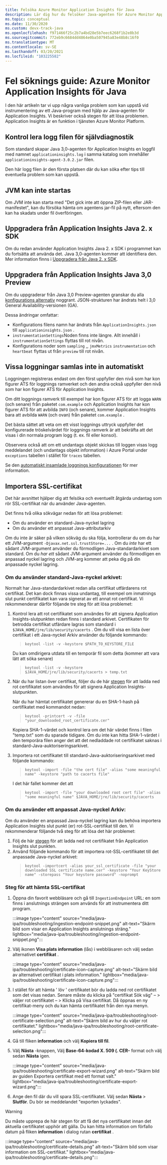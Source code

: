 ```yaml
---
title: Felsöka Azure Monitor Application Insights för Java
description: Lär dig hur du felsöker Java-agenten för Azure Monitor Application Insights
ms.topic: conceptual
ms.date: 11/30/2020
ms.custom: devx-track-java
ms.openlocfilehash: f971466f25c2b7a4bd28e5b7eec6268f1b2e8b3d
ms.sourcegitcommit: 772eb9c6684dd4864e0ba507945a83e48b8c16f0
ms.translationtype: MT
ms.contentlocale: sv-SE
ms.lasthandoff: 03/20/2021
ms.locfileid: "103225582"
---
```

# <a name="troubleshooting-guide-azure-monitor-application-insights-for-java"></a>Fel söknings guide: Azure Monitor Application Insights för Java

I den här artikeln tar vi upp några vanliga problem som kan uppstå vid instrumentering av ett Java-program med hjälp av Java-agenten för Application Insights. Vi beskriver också stegen för att lösa problemen. Application Insights är en funktion i tjänsten Azure Monitor Platform.

## <a name="check-the-self-diagnostic-log-file"></a>Kontrol lera logg filen för självdiagnostik

Som standard skapar Java 3,0-agenten för Application Insights en loggfil med namnet `applicationinsights.log` i samma katalog som innehåller `applicationinsights-agent-3.0.2.jar` filen.

Den här logg filen är den första platsen där du kan söka efter tips till eventuella problem som kan uppstå.

## <a name="jvm-fails-to-start"></a>JVM kan inte startas

Om JVM inte kan starta med "Det gick inte att öppna ZIP-filen eller JAR-manifestet", kan du försöka hämta om agentens jar-fil på nytt, eftersom den kan ha skadats under fil överföringen.

## <a name="upgrade-from-the-application-insights-java-2x-sdk"></a>Uppgradera från Application Insights Java 2. x SDK

Om du redan använder Application Insights Java 2. x SDK i programmet kan du fortsätta att använda det. Java 3,0-agenten kommer att identifiera den. Mer information finns i [Uppgradera från Java 2. x SDK](./java-standalone-upgrade-from-2x.md).

## <a name="upgrade-from-application-insights-java-30-preview"></a>Uppgradera från Application Insights Java 3,0 Preview

Om du uppgraderar från Java 3,0 Preview-agenten granskar du alla [konfigurations alternativ](./java-standalone-config.md) noggrant. JSON-strukturen har ändrats helt i 3,0 General Availability-versionen (GA).

Dessa ändringar omfattar:

-  Konfigurations filens namn har ändrats från `ApplicationInsights.json` till `applicationinsights.json` .
-  `instrumentationSettings`Noden finns inte längre. Allt innehåll i `instrumentationSettings` flyttas till rot nivån. 
-  Konfigurations noder som `sampling` ,, `jmxMetrics` `instrumentation` och `heartbeat` flyttas ut från `preview` till rot nivån.

## <a name="some-logging-is-not-auto-collected"></a>Vissa loggningar samlas inte in automatiskt

Loggningen registreras endast om den först uppfyller den nivå som har kon figurer ATS för loggnings ramverket och den andra också uppfyller den nivå som har kon figurer ATS för Application Insights.

Om ditt loggnings ramverk till exempel har kon figurer ATS för att logga `WARN` (och senare) från paketet `com.example` och Application Insights har kon figurer ATS för att avbilda `INFO` (och senare), kommer Application Insights bara att avbilda `WARN` (och ovan) från paketet `com.example` .

Det bästa sättet att veta om ett visst loggnings uttryck uppfyller det konfigurerade tröskelvärdet för loggnings ramverk är att bekräfta att det visas i din normala program logg (t. ex. fil eller konsol).

Observera också att om ett undantags objekt skickas till loggen visas logg meddelandet (och undantags objekt information) i Azure Portal under `exceptions` tabellen i stället för `traces` tabellen.

Se den [automatiskt insamlade loggnings konfigurationen](./java-standalone-config.md#auto-collected-logging) för mer information.

## <a name="import-ssl-certificates"></a>Importera SSL-certifikat

Det här avsnittet hjälper dig att felsöka och eventuellt åtgärda undantag som rör SSL-certifikat när du använder Java-agenten.

Det finns två olika sökvägar nedan för att lösa problemet:
* Om du använder en standard-Java-nyckel lagring
* Om du använder ett anpassat Java-attributarkiv

Om du inte är säker på vilken sökväg du ska följa, kontrollerar du om du har ett JVM-argument `-Djavax.net.ssl.trustStore=...` .
Om du _inte_ har ett sådant JVM-argument använder du förmodligen Java-standardarkivet som standard.
Om du _har ett_ sådant JVM-argument använder du förmodligen en anpassad nyckel lagring och JVM-arg kommer att peka dig på din anpassade nyckel lagring.

### <a name="if-using-the-default-java-keystore"></a>Om du använder standard-Java-nyckel arkivet:

Normalt har Java-standardarkivet redan alla certifikat utfärdarens rot certifikat. Det kan dock finnas vissa undantag, till exempel om inmatnings slut punkt certifikatet kan vara signerat av ett annat rot certifikat. Vi rekommenderar därför följande tre steg för att lösa problemet:

1.  Kontrol lera att rot certifikatet som användes för att signera Application Insights-slutpunkten redan finns i standard arkivet. Certifikaten för betrodda certifikat utfärdare lagras som standard i `$JAVA_HOME/jre/lib/security/cacerts` . Om du vill visa en lista över certifikat i ett Java-nyckel Arkiv använder du följande kommando:
    > `keytool -list -v -keystore $PATH_TO_KEYSTORE_FILE`
 
    Du kan omdirigera utdata till en temporär fil som detta (kommer att vara lätt att söka senare)
    > `keytool -list -v -keystore $JAVA_HOME/jre/lib/security/cacerts > temp.txt`

2. När du har listan över certifikat, följer du de här [stegen](#steps-to-download-ssl-certificate) för att ladda ned rot certifikatet som användes för att signera Application Insights-slutpunkten.

    När du har hämtat certifikatet genererar du en SHA-1-hash på certifikatet med kommandot nedan:
    > `keytool -printcert -v -file "your_downloaded_root_certificate.cer"`
 
    Kopiera SHA-1-värdet och kontrol lera om det här värdet finns i filen "temp.txt" som du sparade tidigare.  Om du inte kan hitta SHA-1-värdet i den temporära filen anger det att det nedladdade rot certifikatet saknas i standard-Java-auktoriseringsarkivet.


3. Importera rot certifikatet till standard-Java-auktoriseringsarkivet med följande kommando:
    >   `keytool -import -file "the cert file" -alias "some meaningful name" -keystore "path to cacerts file"`
 
    I det här fallet kommer det att
 
    > `keytool -import -file "your downloaded root cert file" -alias "some meaningful name" $JAVA_HOME/jre/lib/security/cacerts`


### <a name="if-using-a-custom-java-keystore"></a>Om du använder ett anpassat Java-nyckel Arkiv:

Om du använder en anpassad Java-nyckel lagring kan du behöva importera Application Insights slut punkt (er) rot-SSL-certifikat till den.
Vi rekommenderar följande två steg för att lösa det här problemet:
1. Följ de här [stegen](#steps-to-download-ssl-certificate) för att ladda ned rot certifikatet från Application Insights slut punkten.
2. Använd följande kommando för att importera rot-SSL-certifikatet till det anpassade Java-nyckel arkivet:
    > `keytool -importcert -alias your_ssl_certificate -file "your downloaded SSL certificate name.cer" -keystore "Your KeyStore name" -storepass "Your keystore password" -noprompt`

### <a name="steps-to-download-ssl-certificate"></a>Steg för att hämta SSL-certifikat

1.  Öppna din favorit webbläsare och gå till `IngestionEndpoint` URL: en som finns i anslutnings strängen som används för att instrumentera ditt program.

    :::image type="content" source="media/java-ipa/troubleshooting/ingestion-endpoint-snippet.png" alt-text="Skärm bild som visar en Application Insights anslutnings sträng." lightbox="media/java-ipa/troubleshooting/ingestion-endpoint-snippet.png":::

2.  Välj ikonen **Visa plats information** (lås) i webbläsaren och välj sedan alternativet **certifikat** .

    :::image type="content" source="media/java-ipa/troubleshooting/certificate-icon-capture.png" alt-text="Skärm bild av alternativet certifikat i plats information." lightbox="media/java-ipa/troubleshooting/certificate-icon-capture.png":::

3.  I stället för att hämta ' löv ' certifikatet bör du ladda ned rot certifikatet som det visas nedan. Senare måste du klicka på "certifikat Sök väg" – > väljer rot certifikatet – > Klicka på Visa certifikat. Då öppnas en ny certifikat-meny och du kan hämta certifikatet från den nya menyn.

    :::image type="content" source="media/java-ipa/troubleshooting/root-certificate-selection.png" alt-text="Skärm bild av hur du väljer rot certifikatet." lightbox="media/java-ipa/troubleshooting/root-certificate-selection.png":::

4.  Gå till fliken **information** och välj **Kopiera till fil**.
5.  Välj **Nästa** -knappen, Välj **Base-64-kodad X. 509 (. CER-** format och välj sedan **Nästa** igen.

    :::image type="content" source="media/java-ipa/troubleshooting/certificate-export-wizard.png" alt-text="Skärm bild av guiden Exportera certifikat med ett format valt." lightbox="media/java-ipa/troubleshooting/certificate-export-wizard.png":::

6.  Ange den fil där du vill spara SSL-certifikatet. Välj sedan **Nästa**  >  **Slutför**. Du bör se meddelandet "exporten lyckades".

> [!WARNING]
> Du måste upprepa de här stegen för att få det nya certifikatet innan det aktuella certifikatet upphör att gälla. Du kan hitta information om förfallo datum på fliken **information** i dialog rutan **certifikat** .
>
> :::image type="content" source="media/java-ipa/troubleshooting/certificate-details.png" alt-text="Skärm bild som visar information om SSL-certifikat." lightbox="media/java-ipa/troubleshooting/certificate-details.png":::
